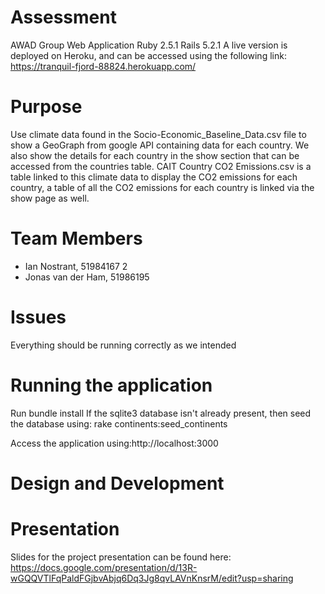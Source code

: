 # Assessment
AWAD Group Web Application
Ruby 2.5.1  Rails 5.2.1
A live version is deployed on Heroku, and can be accessed using the following link:
https://tranquil-fjord-88824.herokuapp.com/

# Purpose
Use climate data found in the Socio-Economic_Baseline_Data.csv file to show a GeoGraph from google API containing data for each country. We also show the details for each country in the show section that can be accessed from the countries table. CAIT Country CO2 Emissions.csv is a table linked to this climate data to display the CO2 emissions for each country, a table of all the CO2 emissions for each country is linked via the show page as well.

# Team Members
- Ian Nostrant, 51984167 2
- Jonas van der Ham, 51986195

# Issues
Everything should be running correctly as we intended

# Running the application
Run bundle install If the sqlite3 database isn't already present, then seed the database using:
rake continents:seed_continents

Access the application using:http://localhost:3000

# Design and Development

# Presentation

Slides for the project presentation can be found here:
https://docs.google.com/presentation/d/13R-wGQQVTlFqPaldFGjbvAbjq6Dq3Jg8qvLAVnKnsrM/edit?usp=sharing
